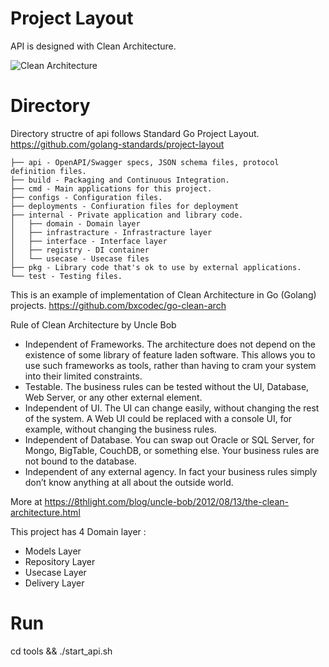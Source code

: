 # Project Layout
API is designed with Clean Architecture.  

![Clean Architecture](https://miro.medium.com/max/772/1*B7LkQDyDqLN3rRSrNYkETA.jpeg) 

# Directory
Directory structre of api follows Standard Go Project Layout.  
https://github.com/golang-standards/project-layout

```
├── api - OpenAPI/Swagger specs, JSON schema files, protocol definition files.
├── build - Packaging and Continuous Integration.
├── cmd - Main applications for this project.
├── configs - Configuration files.
├── deployments - Confiuration files for deployment
├── internal - Private application and library code.
│   ├── domain - Domain layer
│   ├── infrastracture - Infrastracture layer
│   ├── interface - Interface layer
│   ├── registry - DI container
│   └── usecase - Usecase files
├── pkg - Library code that's ok to use by external applications.
└── test - Testing files. 
```

This is an example of implementation of Clean Architecture in Go (Golang) projects.
https://github.com/bxcodec/go-clean-arch

Rule of Clean Architecture by Uncle Bob
 * Independent of Frameworks. The architecture does not depend on the existence of some library of feature laden software. This allows you to use such frameworks as tools, rather than having to cram your system into their limited constraints.
 * Testable. The business rules can be tested without the UI, Database, Web Server, or any other external element.
 * Independent of UI. The UI can change easily, without changing the rest of the system. A Web UI could be replaced with a console UI, for example, without changing the business rules.
 * Independent of Database. You can swap out Oracle or SQL Server, for Mongo, BigTable, CouchDB, or something else. Your business rules are not bound to the database.
 * Independent of any external agency. In fact your business rules simply don’t know anything at all about the outside world.

More at https://8thlight.com/blog/uncle-bob/2012/08/13/the-clean-architecture.html

This project has  4 Domain layer :
 * Models Layer
 * Repository Layer
 * Usecase Layer
 * Delivery Layer

 # Run
 cd tools && ./start_api.sh